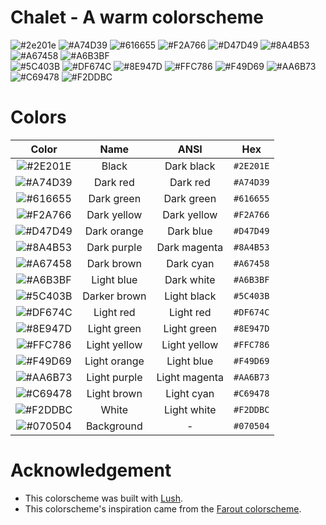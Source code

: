Chalet - A warm colorscheme
===
![#2e201e](https://placehold.co/32x32/2e201e/2e201e.png)
![#A74D39](https://placehold.co/32x32/A74D39/A74D39.png)
![#616655](https://placehold.co/32x32/616655/616655.png)
![#F2A766](https://placehold.co/32x32/F2A766/F2A766.png)
![#D47D49](https://placehold.co/32x32/D47D49/D47D49.png)
![#8A4B53](https://placehold.co/32x32/8A4B53/8A4B53.png)
![#A67458](https://placehold.co/32x32/A67458/A67458.png)
![#A6B3BF](https://placehold.co/32x32/A6B3BF/A6B3BF.png)
</br>
![#5C403B](https://placehold.co/32x32/5C403B/5C403B.png)
![#DF674C](https://placehold.co/32x32/DF674C/DF674C.png)
![#8E947D](https://placehold.co/32x32/8E947D/8E947D.png)
![#FFC786](https://placehold.co/32x32/FFC786/FFC786.png)
![#F49D69](https://placehold.co/32x32/F49D69/F49D69.png)
![#AA6B73](https://placehold.co/32x32/AA6B73/AA6B73.png)
![#C69478](https://placehold.co/32x32/C69478/C69478.png)
![#F2DDBC](https://placehold.co/32x32/F2DDBC/F2DDBC.png)
</br>

# Colors
|Color|Name|ANSI|Hex|
|:------------------------------------------------------:|:----------:|:-----------:|:-------:|
|![#2E201E](https://placehold.co/16x16/2E201E/2E201E.png)|Black       |Dark black   |`#2E201E`|
|![#A74D39](https://placehold.co/16x16/A74D39/A74D39.png)|Dark red    |Dark red     |`#A74D39`|
|![#616655](https://placehold.co/16x16/616655/616655.png)|Dark green  |Dark green   |`#616655`|
|![#F2A766](https://placehold.co/16x16/F2A766/F2A766.png)|Dark yellow |Dark yellow  |`#F2A766`|
|![#D47D49](https://placehold.co/16x16/D47D49/D47D49.png)|Dark orange |Dark blue    |`#D47D49`|
|![#8A4B53](https://placehold.co/16x16/8A4B53/8A4B53.png)|Dark purple |Dark magenta |`#8A4B53`|
|![#A67458](https://placehold.co/16x16/A67458/A67458.png)|Dark brown  |Dark cyan    |`#A67458`|
|![#A6B3BF](https://placehold.co/16x16/A6B3BF/A6B3BF.png)|Light blue  |Dark white   |`#A6B3BF`|
|![#5C403B](https://placehold.co/16x16/5C403B/5C403B.png)|Darker brown|Light black  |`#5C403B`|
|![#DF674C](https://placehold.co/16x16/DF674C/DF674C.png)|Light red   |Light red    |`#DF674C`|
|![#8E947D](https://placehold.co/16x16/8E947D/8E947D.png)|Light green |Light green  |`#8E947D`|
|![#FFC786](https://placehold.co/16x16/FFC786/FFC786.png)|Light yellow|Light yellow |`#FFC786`|
|![#F49D69](https://placehold.co/16x16/F49D69/F49D69.png)|Light orange|Light blue   |`#F49D69`|
|![#AA6B73](https://placehold.co/16x16/AA6B73/AA6B73.png)|Light purple|Light magenta|`#AA6B73`|
|![#C69478](https://placehold.co/16x16/C69478/C69478.png)|Light brown |Light cyan   |`#C69478`|
|![#F2DDBC](https://placehold.co/16x16/F2DDBC/F2DDBC.png)|White       |Light white  |`#F2DDBC`|
|![#070504](https://placehold.co/16x16/070504/070504.png)|Background  |-            |`#070504`|

# Acknowledgement
* This colorscheme was built with [Lush](http://git.io/lush.nvim).
* This colorscheme's inspiration came from the [Farout colorscheme](https://github.com/fcpg/vim-farout).
